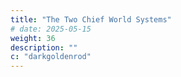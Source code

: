 ```yaml
---
title: "The Two Chief World Systems"
# date: 2025-05-15
weight: 36
description: ""
c: "darkgoldenrod"
---
```


<!-- by Galileo Galilei (1632) -->